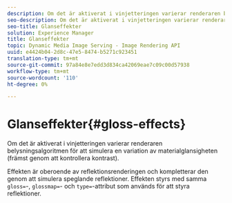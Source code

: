 ```yaml
---
description: Om det är aktiverat i vinjetteringen varierar renderaren belysningsalgoritmen för att simulera en variation av materialglansigheten (främst genom att kontrollera kontrast).
seo-description: Om det är aktiverat i vinjetteringen varierar renderaren belysningsalgoritmen för att simulera en variation av materialglansigheten (främst genom att kontrollera kontrast).
seo-title: Glanseffekter
solution: Experience Manager
title: Glanseffekter
topic: Dynamic Media Image Serving - Image Rendering API
uuid: e4424b04-2d8c-47e5-8474-b5271c923451
translation-type: tm+mt
source-git-commit: 97a84e8e7edd3d834ca42069eae7c09c00d57938
workflow-type: tm+mt
source-wordcount: '110'
ht-degree: 0%

---
```



# Glanseffekter{#gloss-effects}

Om det är aktiverat i vinjetteringen varierar renderaren belysningsalgoritmen för att simulera en variation av materialglansigheten (främst genom att kontrollera kontrast).

Effekten är oberoende av reflektionsrenderingen och kompletterar den genom att simulera speglande reflektioner. Effekten styrs med samma `gloss=`-, `glossmap=`- och `type=`-attribut som används för att styra reflektioner.
